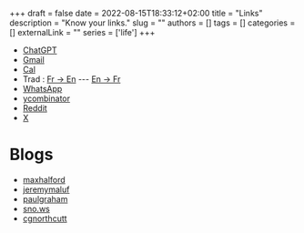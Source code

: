 +++ 
draft = false
date = 2022-08-15T18:33:12+02:00
title = "Links"
description = "Know your links."
slug = ""
authors = []
tags = []
categories = []
externalLink = ""
series = ['life']
+++

- [ChatGPT](https://chatgpt.com/)
- [Gmail](https://mail.google.com/mail/u/0/#inbox)
- [Cal](https://calendar.google.com/calendar?authuser=0)
- Trad : [Fr -> En](https://translate.google.ca/?sl=fr&tl=en&op=translate) --- [En -> Fr](https://translate.google.com/?hl=fr&sl=en&tl=fr&op=translate)
- [WhatsApp](https://web.whatsapp.com/)
- [ycombinator](https://news.ycombinator.com/)
- [Reddit](https://www.reddit.com/)
- [X](https://x.com/)

# Blogs

- [maxhalford](https://maxhalford.github.io/)
- [jeremymaluf](https://jeremymaluf.com/onebag/)
- [paulgraham](https://paulgraham.com/articles.html)
- [sno.ws](https://sno.ws/digital-things/)
- [cgnorthcutt](https://stackoverflow.com/users/3638768/)
